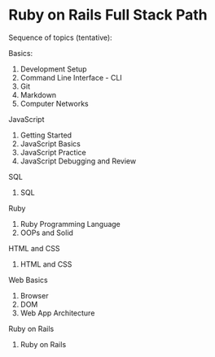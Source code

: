 # Ruby on Rails Full Stack Path

Sequence of topics (tentative):

Basics:
1. Development Setup
2. Command Line Interface - CLI
3. Git
4. Markdown
5. Computer Networks

JavaScript
1. Getting Started
2. JavaScript Basics
3. JavaScript Practice
4. JavaScript Debugging and Review

SQL
1. SQL

Ruby
1. Ruby Programming Language
2. OOPs and Solid

HTML and CSS
1. HTML and CSS

Web Basics
1. Browser
2. DOM
3. Web App Architecture

Ruby on Rails
1. Ruby on Rails
